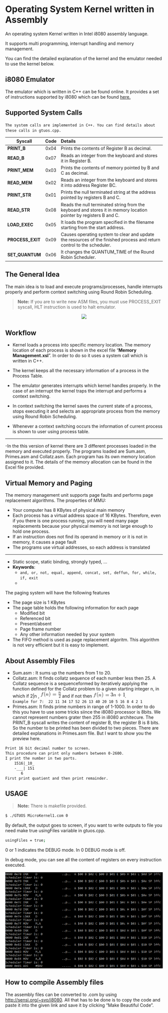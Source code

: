 

# Operating System Kernel written in Assembly

An operating system Kernel written in Intel i8080 assembly language.

It supports multi programming, interrupt handling and memory management.

You can find the detailed explanation of the kernel and the emulator needed to use the kernel below.

## i8080 Emulator

The emulator which is written in C++ can be found online. It provides a set of instructions supported by i8080 which can be found  <a href="http://www.emulator101.com/reference/8080-by-opcode.html">here.</a>




## Supported System Calls
 `The system calls are implemented in C++. You can find details about these calls in gtuos.cpp.`
 
 | Syscall        | Code| Details|
| ------------- |:-------------:| :-----------|
| **PRINT_B**      | 0x04 | Prints the contents of Register B as decimal. |
| **READ_B**      | 0x07|   Reads an integer from the keyboard and stores it in Register B. |
| **PRINT_MEM** | 0x03      |   Prints the contents of memory pointed by B and C as decimal. |
| **READ_MEM** | 0x02 | Reads an integer from the keyboard and stores it into address Register BC.|
| **PRINT_STR** | 0x01 | Prints the null terminated string at the address pointed by registers B and C.|
| **READ_STR** | 0x08 | Reads the null terminated string from the keyboard and stores it in memory location pointer by registers B and C.|
| **LOAD_EXEC** | 0x05 | It loads the program specified in the filename starting from the start address.|
| **PROCESS_EXIT** | 0x09 | Causes operating system to clear and update the resources of the finished process and return control to the scheduler.|
|  **SET_QUANTUM** | 0x06 | It changes the QUANTUM_TIME of the Round Robin Scheduler. | 

## The General Idea

The main idea is to load and execute programs/processes, handle interrupts properly and perform context switching using Round Robin Scheduling. 
 > **Note:** If you are to write new ASM files, you must use PROCESS_EXIT syscall, HLT instruction is used to halt emulator. 

<p align="center"><img src="https://consequenceofsound.net/wp-content/uploads/2017/04/screen-shot-2017-04-01-at-7-47-18-pm.jpg?quality=80" width="300px"/></p>

## Workflow

- Kernel loads a process into specific memory location. The memory location of each process is shown in the excel file “**Memory Management.xsl**”. In order to do so it uses a system call which is written in C++.

- The kernel keeps all the necessary information of a process in the Process Table.

- The emulator generates interrupts which kernel handles properly. In the case of an interrupt the kernel traps the interrupt and performs a context switching.

- In context switching the kernel saves the current state of a process, stops executing it and selects an appropriate process from the memory using Round Robin Scheduling.

- Whenever a context switching occurs the information of current process is shown to user using process table.
***

-In the this version of kernel there are 3 different processes loaded in the memory and executed properly. The programs loaded are Sum.asm, Primes.asm and Collatz.asm. Each program has its own memory location assigned to it. The details of the memory allocation can be found in the Excel file provided.

## Virtual Memory and Paging
The memory management unit supports page faults and performs page replacement algorithms. 
The properties of MMU:
 - Your computer has 8 KBytes of physical main memory 
 - Each process has a virtual address space of 16 KBytes.  Therefore, even if you there is one process running, you will need many page replacements because your physical memory is not large enough to hold one process.
 -  If an instruction does not find its operand in memory or it is not in memory, it causes a page fault 
 -  The programs  use virtual addresses, so each address is translated 
***

 - Static scope, static binding, strongly typed, …
 - **Keywords**:
	 -  `and, or, not, equal, append, concat, set, deffun, for, while, if, exit`
	 - 
The paging system will have the following features
 -  The page size is 1 KBytes 
 - The page table holds the following information for each page
	 - Modified bit 
	 - Referenced bit
	 - Present/absent
	 - Page frame number
	 - Any other information needed by your system
 - The FIFO method is used as page replacement algoritm. This algorithm is not very efficient but it is easy to implement. 

## About Assembly Files

- Sum.asm : It sums up the numbers from 1 to 20. 
- Collatz.asm: It finds collatz sequence of each number less then 25. 
	A Collatz sequence is a sequenceformed by iteratively applying the function defined for the Collatz problem to a given starting integer n, in which if 2|n , <img src="https://raw.githubusercontent.com/onurpolattimur/Microkernel-Operating-System-with-i8080/master/SS/ndivtwo.png?token=AFQQRNKVFOMRF2FRAJBS23S5GM35K"/> and if not then <img src="https://raw.githubusercontent.com/onurpolattimur/Microkernel-Operating-System-with-i8080/master/SS/3naddone.png?token=AFQQRNORQLCGYJHQ4EGDE5K5GM3Y2"/>.<br>
	`Example for 7:  22 11 34 17 52 26 13 40 20 10 5 16 8 4 2 1`
- Primes.asm: It finds prime numbers in range of 1-1000. 
In order to do this you have to use some tricks siince the i8080 processor is 8bits. We cannot represent numbers grater then 255 in i8080 architecure. The PRINT_B syscall writes the content of register B, the register B is 8 bits.  So the number to be printed has been divided to two pieces. There are detailed explanations in Primes.asm file.  But I want to show you the preview here.
```
Print 16 bit decimal number to screen.
This procedure can print only numbers between 0-2600.
I print the number in two parts.
    1516|_10_
    -___| 151
       6
First print quatient and then print remainder.
```
	

## USAGE

  > **Note:** There is makefile provided.  
```sh
$ ./GTUOS MicroKernel1.com 0
```
By default, the output goes to screen, if you want to write outputs to file you need make true usingFiles variable in gtuos.cpp.
```sh
usingFiles = true;
```
0 or 1 indicates the DEBUG mode. In 0 DEBUG mode is off.

In debug mode, you can see all the content of registers on every instruction executed.
<p align="center">
<img src="https://raw.githubusercontent.com/onurpolattimur/Microkernel-Operating-System-with-i8080/master/SS/terminal_1.png?token=AFQQRNJM7ER53S6QMVOWGYS5GMWB6"/></p>

## How to compile Assembly files

The assembly files can be converted to .com by using http://sensi.org/~svo/i8080. All that has to be done is to copy the code and paste it into the given link and save it by clicking “Make Beautiful Code”.

